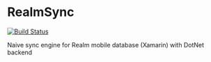 # RealmSync

[![Build Status](https://travis-ci.org/RubiusGroup/RealmSync.svg?branch=master)](https://travis-ci.org/RubiusGroup/RealmSync)

Naive sync engine for Realm mobile database (Xamarin) with DotNet backend
